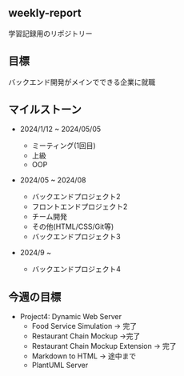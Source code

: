## weekly-report
学習記録用のリポジトリー

## 目標
バックエンド開発がメインでできる企業に就職

## マイルストーン
- 2024/1/12 ~ 2024/05/05
    - ミーティング(1回目)
    - 上級
    - OOP

- 2024/05 ~ 2024/08
    - バックエンドプロジェクト2
    - フロントエンドプロジェクト2
    - チーム開発
    - その他(HTML/CSS/Git等)
    - バックエンドプロジェクト3

- 2024/9 ~ 
    - バックエンドプロジェクト4

## 今週の目標
- Project4: Dynamic Web Server
    - Food Service Simulation -> 完了
    - Restaurant Chain Mockup ->完了
    - Restaurant Chain Mockup Extension -> 完了
    - Markdown to HTML -> 途中まで
    - PlantUML Server
